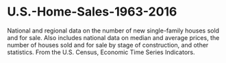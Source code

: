 # U.S.-Home-Sales-1963-2016
National and regional data on the number of new single-family houses sold and for sale. Also includes national data on median and average prices, the number of houses sold and for sale by stage of construction, and other statistics. From the U.S. Census, Economic Time Series Indicators.
